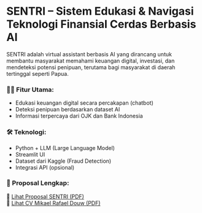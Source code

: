 # SENTRI – Sistem Edukasi & Navigasi Teknologi Finansial Cerdas Berbasis AI

SENTRI adalah virtual assistant berbasis AI yang dirancang untuk membantu masyarakat memahami keuangan digital, investasi, dan mendeteksi potensi penipuan, terutama bagi masyarakat di daerah tertinggal seperti Papua.

### 👨‍💻 Fitur Utama:
- Edukasi keuangan digital secara percakapan (chatbot)
- Deteksi penipuan berdasarkan dataset AI
- Informasi terpercaya dari OJK dan Bank Indonesia

### 🛠️ Teknologi:
- Python + LLM (Large Language Model)
- Streamlit UI
- Dataset dari Kaggle (Fraud Detection)
- Integrasi API (opsional)

### 📄 Proposal Lengkap:
📄 [Lihat Proposal SENTRI (PDF)](./Proposal_SENTRI_Mikael_Douw_FINAL.pdf)  
👤 [Lihat CV Mikael Rafael Douw (PDF)](./CV_Mikael_Rafael_Douw.pdf)


